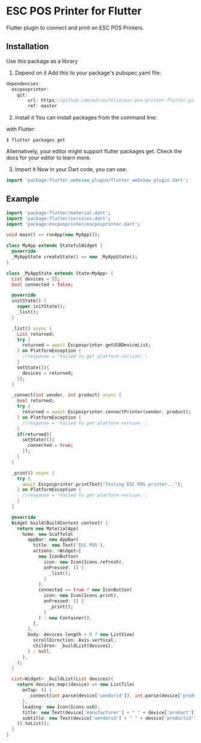 # ESC POS Printer for Flutter

Flutter plugin to connect and print on ESC POS Printers.


## Installation

Use this package as a library
1. Depend on it
Add this to your package's pubspec.yaml file:

```` dart
dependencies:
  escposprinter:
    git:
        url: https://github.com/marcusfelix/esc-pos-printer-flutter.git
        ref: master
````

2. Install it
You can install packages from the command line:

with Flutter:
````
$ flutter packages get
````

Alternatively, your editor might support flutter packages get. Check the docs for your editor to learn more.

3. Import it
Now in your Dart code, you can use:

```` dart
import 'package:flutter_webview_plugin/flutter_webview_plugin.dart';
````


## Example

```` dart
import 'package:flutter/material.dart';
import 'package:flutter/services.dart';
import 'package:escposprinter/escposprinter.dart';

void main() => runApp(new MyApp());

class MyApp extends StatefulWidget {
  @override
  _MyAppState createState() => new _MyAppState();
}

class _MyAppState extends State<MyApp> {
  List devices = [];
  bool connected = false;

  @override
  initState() {
    super.initState();
    _list();
  }

  _list() async {
    List returned;
    try {
      returned = await Escposprinter.getUSBDeviceList;
    } on PlatformException {
      //response = 'Failed to get platform version.';
    }
    setState((){
      devices = returned;
    });
  }

  _connect(int vendor, int product) async {
    bool returned;
    try {
      returned = await Escposprinter.connectPrinter(vendor, product);
    } on PlatformException {
      //response = 'Failed to get platform version.';
    }
    if(returned){
      setState((){
        connected = true;
      });
    }
  }

  _print() async {
    try {
      await Escposprinter.printText("Testing ESC POS printer...");
    } on PlatformException {
      //response = 'Failed to get platform version.';
    }
  }

  @override
  Widget build(BuildContext context) {
    return new MaterialApp(
      home: new Scaffold(
        appBar: new AppBar(
          title: new Text('ESC POS'),
          actions: <Widget>[
            new IconButton(
              icon: new Icon(Icons.refresh), 
              onPressed: () {
                _list();
              }
            ),
            connected == true ? new IconButton(
              icon: new Icon(Icons.print), 
              onPressed: () {
                _print();
              }
            ) : new Container(),
          ],
        ),
        body: devices.length > 0 ? new ListView(
          scrollDirection: Axis.vertical,
          children: _buildList(devices),
        ) : null,
      ),
    );
  }

  List<Widget> _buildList(List devices){
    return devices.map((device) => new ListTile(
      onTap: () {
        _connect(int.parse(device['vendorid']), int.parse(device['productid']));
      },
      leading: new Icon(Icons.usb),
      title: new Text(device['manufacturer'] + " " + device['product']),
      subtitle: new Text(device['vendorid'] + " " + device['productid']),
    )).toList();
  }
}

````
